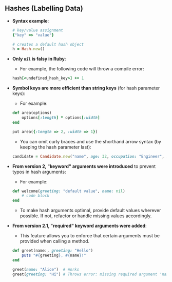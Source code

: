 ## Hashes (Labelling Data)

- **Syntax example**:
    ```ruby
    # key/value assignment
    {"key" => "value"}

    # creates a default hash object
    h = Hash.new()
    ```

- **Only `nil` is falsy in Ruby**:
    - For example, the following code will throw a compile error:
    ```ruby
    hash[<undefined_hash_key>] += 1
    ```

- **Symbol keys are more efficient than string keys** (for hash parameter keys):
    - For example:
    ```ruby
    def area(options)
        options[:length] * options[:width]
    end

    put area({:length => 2, :width => 1})
    ```

    - You can omit curly braces and use the shorthand arrow syntax (by keeping the hash parameter last):
    ```ruby
    candidate = Candidate.new("name", age: 32, occupation: "Engineer", hobby: "Climbing")
    ```

- **From version 2, "keyword" arguments were introduced** to prevent typos in hash arguments:
    - For example:
    ```ruby
    def welcome(greeting: "default value", name: nil)
        # code block
    end
    ```

    - To make hash arguments optimal, provide default values wherever possible. If not, refactor or handle missing values accordingly.

- **From version 2.1, "required" keyword arguments were added**:
    - This feature allows you to enforce that certain arguments must be provided when calling a method.
    ```ruby
    def greet(name:, greeting: "Hello")
        puts "#{greeting}, #{name}!"
    end

    greet(name: "Alice")  # Works
    greet(greeting: "Hi") # Throws error: missing required argument 'name'
    ```
